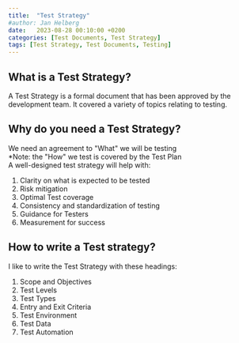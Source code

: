 ```yaml
---
title:  "Test Strategy"
#author: Jan Helberg
date:   2023-08-28 00:10:00 +0200
categories: [Test Documents, Test Strategy]
tags: [Test Strategy, Test Documents, Testing]
---
```


## What is a Test Strategy?
A Test Strategy is a formal document that has been approved by the development team. It covered a variety of topics relating to testing.

## Why do you need a Test Strategy?
We need an agreement to "What" we will be testing\
*Note: the "How" we test is covered by the Test Plan\
A well-designed test strategy will help with:
1. Clarity on what is expected to be tested
2. Risk mitigation
3. Optimal Test coverage
4. Consistency and standardization of testing
5. Guidance for Testers
6. Measurement for success

## How to write a Test strategy?
I like to write the Test Strategy with these headings:
1. Scope and Objectives
2. Test Levels
3. Test Types
4. Entry and Exit Criteria
5. Test Environment
6. Test Data
7. Test Automation